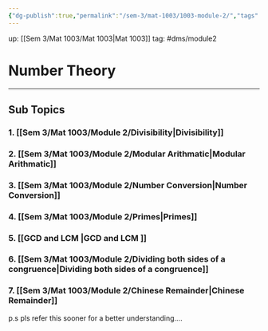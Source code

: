 ```yaml
---
{"dg-publish":true,"permalink":"/sem-3/mat-1003/1003-module-2/","tags":"gardenEntry"}
---
```


up: [[Sem 3/Mat 1003/Mat 1003|Mat 1003]]
tag: #dms/module2 
# Number Theory
---
## Sub Topics

### 1. [[Sem 3/Mat 1003/Module 2/Divisibility|Divisibility]]
### 2. [[Sem 3/Mat 1003/Module 2/Modular Arithmatic|Modular Arithmatic]]
### 3. [[Sem 3/Mat 1003/Module 2/Number Conversion|Number Conversion]]
### 4. [[Sem 3/Mat 1003/Module 2/Primes|Primes]]
### 5. [[GCD and LCM |GCD and LCM ]]
### 6. [[Sem 3/Mat 1003/Module 2/Dividing both sides of a congruence|Dividing both sides of a congruence]]
### 7. [[Sem 3/Mat 1003/Module 2/Chinese Remainder|Chinese Remainder]]

p.s pls refer this sooner for a better understanding....
